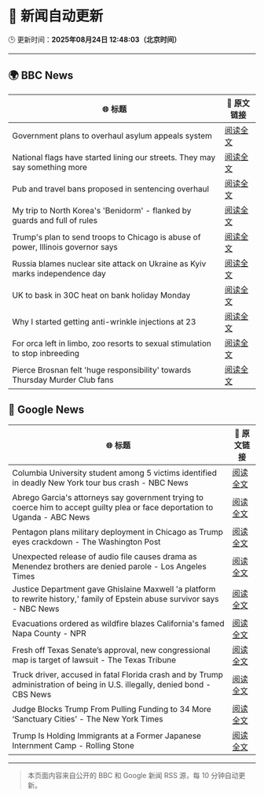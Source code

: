# 🧠 新闻自动更新

🕒 更新时间：**2025年08月24日 12:48:03（北京时间）**

---

## 🌍 BBC News

| 🌐 标题 | 🔗 原文链接 |
|--------|-------------|
| Government plans to overhaul asylum appeals system | [阅读全文](https://www.bbc.com/news/articles/cg4xp4ywk47o?at_medium=RSS&at_campaign=rss) |
| National flags have started lining our streets. They may say something more | [阅读全文](https://www.bbc.com/news/articles/cx271162ee3o?at_medium=RSS&at_campaign=rss) |
| Pub and travel bans proposed in sentencing overhaul | [阅读全文](https://www.bbc.com/news/articles/c5ypej14j2xo?at_medium=RSS&at_campaign=rss) |
| My trip to North Korea's 'Benidorm' - flanked by guards and full of rules | [阅读全文](https://www.bbc.com/news/articles/c707d1ez0kno?at_medium=RSS&at_campaign=rss) |
| Trump's plan to send troops to Chicago is abuse of power, Illinois governor says | [阅读全文](https://www.bbc.com/news/articles/cd7yperjxneo?at_medium=RSS&at_campaign=rss) |
| Russia blames nuclear site attack on Ukraine as Kyiv marks independence day | [阅读全文](https://www.bbc.com/news/articles/czxy2v9dzgxo?at_medium=RSS&at_campaign=rss) |
| UK to bask in 30C heat on bank holiday Monday | [阅读全文](https://www.bbc.com/news/articles/cj6yp0j7znxo?at_medium=RSS&at_campaign=rss) |
| Why I started getting anti-wrinkle injections at 23 | [阅读全文](https://www.bbc.com/news/articles/cr5r1qyrl78o?at_medium=RSS&at_campaign=rss) |
| For orca left in limbo, zoo resorts to sexual stimulation to stop inbreeding | [阅读全文](https://www.bbc.com/news/articles/cedvp89jy4do?at_medium=RSS&at_campaign=rss) |
| Pierce Brosnan felt 'huge responsibility' towards Thursday Murder Club fans | [阅读全文](https://www.bbc.com/news/articles/cn47gkpywk2o?at_medium=RSS&at_campaign=rss) |

## 📰 Google News

| 🌐 标题 | 🔗 原文链接 |
|--------|-------------|
| Columbia University student among 5 victims identified in deadly New York tour bus crash - NBC News | [阅读全文](https://news.google.com/rss/articles/CBMilAFBVV95cUxPc2hqRlNOT0pReFVBcXA5bkdnemc3UF9MNy1JV2tHdWZRcmlUdVFoTW1PeEprZFBvR2JFVzdETjZoUjVRZUZldWd1ZlhoZDBIX3FIcFF1RzEyTWc5SlE2RG51alpMMzdmUmN1Mm1rWF9GYWdZb0xjci1Hbm1GeFdTd0JPc1JuQl9ucGYwd2s0SjZRUEV50gFWQVVfeXFMT0l0N3QwTjJpUHJ2ZWFiUUl1Y1Z6WUxBQUdoSmFOOU9SUEtPd3J2YWZTUGd0SndCMlpmcWNXdXhMREpXLVF1NVBkUDROakJ0UW1pZ0l6RHc?oc=5) |
| Abrego Garcia's attorneys say government trying to coerce him to accept guilty plea or face deportation to Uganda - ABC News | [阅读全文](https://news.google.com/rss/articles/CBMiqgFBVV95cUxPR284UmE3bWhGVC02WmE5b20wTjdXenZZMzBHek1JX3l6VHV3RWx5dTc2LW5tVDFibVdSekpVLUxENmwwZFltd0hzblFIZElrS2FEWmg0UnVtVzhnNmpJVnpNNUE5UVVoWEdORFN0b0E0V1hpVXY1d3JyQnUzbl9mQUdyeDhLWGp5cW5qTE56ZE1CWGFibnZyMjU1SXQ4SDlRNTdlRVRXaGxCZ9IBrwFBVV95cUxQc1ZaVXBMTDJFN243WEpuNi1YSFcxT3Y0SUMzVkpMcXhzT2Y0VlpDZXJ2bkUzM0QxcjFlWmI3Qll5REQ1Xy1kVTFMTWVoOUdzRWktekxzc2xIeG9fVDZ0czNaeDFYQzFyd2Z4RTR6RnpvbGRITlpEZTJqOGlTR25vemZ4dmlhSWpKVnZvcW1zSS16UVRvLXNwYU9ud0sxUmc5Tmd6aWRzY2FIM1loekpV?oc=5) |
| Pentagon plans military deployment in Chicago as Trump eyes crackdown - The Washington Post | [阅读全文](https://news.google.com/rss/articles/CBMinwFBVV95cUxQQW5fNEk1QlNxYU5rOF9yMDYyTTY5a3YySElOQVZsR0dCTXhDakFhdVVMeDcwOGt1T2xGZnMwN00zRVdZeGdPaGpoT3FoOUlZeWJKMmVWckFka2hnd2Jpel80a1VpNlhsR2UyV0l4ZktIaVBSN2h0cFo0blVTQmdXNzhlZUNEell1blE3UF9JM01mN1FWTC1qM1FDNGk1a00?oc=5) |
| Unexpected release of audio file causes drama as Menendez brothers are denied parole - Los Angeles Times | [阅读全文](https://news.google.com/rss/articles/CBMikAFBVV95cUxQaUpMZVl2bXlpcFYzWE15NTdVV0R5Y2FfQlk3c29IaDJQeXJNbk9tNjNMV1NtazVLdUJCLWtPbF9EMlJfanY1Q3FfLWZ2Yy1Ka0JWUnUyVWMwV1FOcXFIQTIyeU5BbFpuckphVm5GMUtWM3NieHZhbDRZelpGOENTNkF0ZE5CeEZtanlDWllVbzc?oc=5) |
| Justice Department gave Ghislaine Maxwell 'a platform to rewrite history,' family of Epstein abuse survivor says - NBC News | [阅读全文](https://news.google.com/rss/articles/CBMizgFBVV95cUxOS2k4bkc3NVhMLUN2dVpGcnljTU5BbkZCcE5HMGEzV3dtRGFKa2xJYl84WktvdmppcWxzNF9OSEZTYklRTWpFdkxNbmEwQkUxM1dBSkt0b1ZkeTh0ZDM5RndUYUhvZ0E0Z1owbXdPT203VlR0b1FrRlc1OTRCSHh2cWlHLWJtamlYV1paak42aGs3b2NGMEVodXphb1I1WXFtcGFPelpiWVlKSVdxUWs3SXdVMVREcjNYUFdwcVZjeXR5UnVxZFdwUllEWlI0UdIBVkFVX3lxTFA3bk9SYmtGekNBU29PcEVpcW9MWlVGdzBYdWc5WjRfUU41T0Z2bTNBVTBxcWpuRUxoUDhvaTlYcWtCOFhHbnA1ajNSRHE1dXk4a0dNZWtB?oc=5) |
| Evacuations ordered as wildfire blazes California's famed Napa County - NPR | [阅读全文](https://news.google.com/rss/articles/CBMimwFBVV95cUxOY2NHUTFTMEowal92SG40SjdTNjQ1emlNMzBkcVdMc2NkVDAzS2VlbG51Q0g0UDhJLU93TnpQbzN6aWpQSkRRMDhib3Y3YU9fN0g1SFdpUDFFUTRLZHN6dDZqanhlekZPVTJWbFNidkM3QmgyaDQ2TWxhcFVtQ3kyb3ZDOXVZbExQRVVnZGcxNU1tR05kWVU0V0pwbw?oc=5) |
| Fresh off Texas Senate’s approval, new congressional map is target of lawsuit - The Texas Tribune | [阅读全文](https://news.google.com/rss/articles/CBMifEFVX3lxTE1IYnloYUpTM1Y2bnFKV19PQVJHd2tMRUhYTnU3TUJkMi1pZ29tcXNHR3NWWTMybzRZaC1Jb3ZfaWF3czJSUnhLUE1QZE9iWWFOUkV0VFNoaGJEWGIzM25uckJ1RFU1SDdpWEVhUWw3R2RGWFFYc3BQa2dKTUE?oc=5) |
| Truck driver, accused in fatal Florida crash and by Trump administration of being in U.S. illegally, denied bond - CBS News | [阅读全文](https://news.google.com/rss/articles/CBMixwFBVV95cUxOY1I2U0NDd0k2Ujl3OEdzWGNpQ0d0VGRURUw3MnFpU294dmV4VGFhRnVIcnNmdEVFQmpaRHBaSFd4YzkyNG9md0FUSlRmU3JER0hYWmN4WWpUOEJmMzRpekdOaWQ0Zk5JQjFOMkltSjJBOWsyVDNNWk9rRm53SUJUTThSX2IzZHlnNUVpT0Vxc0IzMUtqdkkzaGNyWHJzRU9RRXJpQVFoZFI0eXIxdEdobVlVMGZVUjltaUZNTjJkQkNvZ1JDaUlV?oc=5) |
| Judge Blocks Trump From Pulling Funding to 34 More ‘Sanctuary Cities’ - The New York Times | [阅读全文](https://news.google.com/rss/articles/CBMiigFBVV95cUxOeGJwR0pNcGtVdFlyODRkdUp1WFZYV2drcTQtc3lLNzZHekJMaXBKTjdIc2JKd1EzMGszR3BZNEFyVTlnWUotdG5KTnFiSDM4U01adlhXWldOa3hwdUxaS1U0OTdqMkVOQ2NtT2NGQWtjRXFsQ1NGQTlxemtYcEcyWTQyWVcxbmxQT2c?oc=5) |
| Trump Is Holding Immigrants at a Former Japanese Internment Camp - Rolling Stone | [阅读全文](https://news.google.com/rss/articles/CBMivwFBVV95cUxQU0RfMG9VVnhHaHl0NWxGWFNPcXE2Z2ZXcmlBWkN5WDRqc1NtUi1JSVprWTRsQVJsRFBrNWdTcjlHVFlzLVp2TGVfTFlTbzdYWi1fM0J0V2k4UWd3bjNQc3dtUi11bWlPN2drN3hwWFNjbEJicXhKUzFjUm1qLWxKZzI2MzVnWWVaZVJzdjk2bWt0cTFrNUNaRThhcE5hVjJKUmdUOVZCc2daejBrVWQtbG9HQUxmWURpVG94cEFfSQ?oc=5) |

---
> 本页面内容来自公开的 BBC 和 Google 新闻 RSS 源，每 10 分钟自动更新。